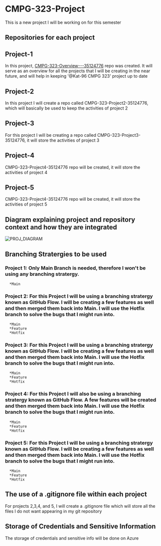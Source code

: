 # CMPG-323-Project
This is a new project I will be working on for this semester

## Repositories for each project 

## Project-1

In this project, [CMPG-323-Overview---35124776](https://github.com/Kat-96/CMPG-323-Overview---35124776) repo was created. It will serve as an overview for all the projects that I will be creating in the near future, and will help in keeping '@Kat-96 CMPG 323' project up to date

## Project-2

In this project I will create a repo called CMPG-323-Project2-35124776, which will basically be used to keep the activities of project 2

## Project-3

For this project I will be creating a repo called CMPG-323-Project3-35124776, it will store the activities of project 3

## Project-4

CMPG-323-Project4-35124776 repo will be created, it will store the activities of project 4

## Project-5

CMPG-323-Project4-35124776 repo will be created, it will store the activities of project 5

## Diagram explaining project and repository context and how they are integrated
  ![PROJ_DIAGRAM](https://user-images.githubusercontent.com/90704811/185258451-8a78f6f5-faba-469d-b534-e618be914134.png)

## Branching Stratergies to be used
  ### Project 1: Only Main Branch is needed, therefore I won't be using any branching stratergy.
      *Main
  
  ### Project 2: For this Project I will be using a branching stratergy known as GitHub Flow. I will be creating a few features as well and then merged them back into       Main. I will use the Hotfix branch to solve the bugs that I might run into.
      *Main
      *Feature
      *Hotfix  
      
   ### Project 3: For this Project I will be using a branching stratergy known as GitHub Flow. I will be creating a few features as well and then merged them back into       Main. I will use the Hotfix branch to solve the bugs that I might run into.
      *Main
      *Feature
      *Hotfix 
      
  ### Project 4: For this Project I will also be using a branching stratergy known as GitHub Flow. A few features will be created and then merged them back into             Main. I will use the Hotfix branch to solve the bugs that I might run into.
      *Main
      *Feature
      *Hotfix 
      
   ### Project 5: For this Project I will be using a branching stratergy known as GitHub Flow. I will be creating a few features as well and then merged them back into       Main. I will use the Hotfix branch to solve the bugs that I might run into.
      *Main
      *Feature
      *Hotfix 
    
 ## The use of a .gitignore file within each project
   For projects 2,3,4, and 5, I will create a .gitignore file which will store all the files I do not want appearing in my git repository

 ## Storage of Credentials and Sensitive Information
  The storage of credentials and sensitive info will be done on Azure
